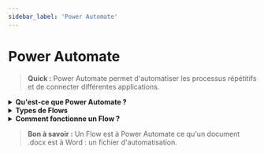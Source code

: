 ```yaml
---
sidebar_label: 'Power Automate'
---
```


# Power Automate
> **Quick :** Power Automate permet d'automatiser les processus répétitifs et de connecter différentes applications.

<details>
<summary><strong>Qu'est-ce que Power Automate ?</strong></summary>

Power Automate est un service d'automatisation de flux de travail ("Flows") qui facilite la connexion entre différentes applications (SharePoint, Outlook, etc.) et l'automatisation de tâches.

</details>

<details>
<summary><strong>Types de Flows</strong></summary>

<details>
<summary><strong>Automated cloud flow</strong></summary>

S'exécute automatiquement lorsqu'un événement spécifique se produit (ex : soumission d'un formulaire)

</details>

<details>
<summary><strong>Instant cloud flow</strong></summary>

S'exécute manuellement (ex : clic sur un bouton)

</details>

<details>
<summary><strong>Scheduled cloud flow</strong></summary>

S'exécute à intervalle régulier (ex : tous les lundis à 9h)

</details>

</details>

<details>
<summary><strong>Comment fonctionne un Flow ?</strong></summary>

<details>
<summary><strong>1. Choisir un connecteur</strong></summary>

(ex : SharePoint)

![Choix du connecteur SharePoint](/img/pa-connecteur.png)

</details>

<details>
<summary><strong>2. Sélectionner une action</strong></summary>

(ex : "Créer un item", "Obtenir un fichier")

![Choix des actions SharePoint](/img/pa-actions.png)

</details>

<details>
<summary><strong>3. Construire la logique d'automatisation</strong></summary>

![Logique d'un Flow](/img/pa-flow-logique.png)

</details>

</details>

> **Bon à savoir :** Un Flow est à Power Automate ce qu'un document .docx est à Word : un fichier d'automatisation. 